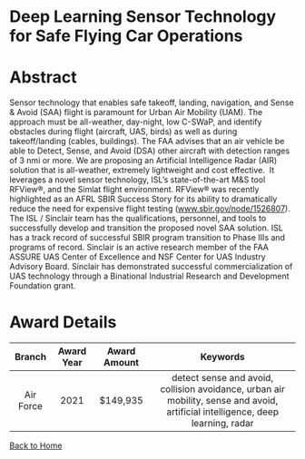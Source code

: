 
Deep Learning Sensor Technology for Safe Flying Car Operations
==============================================================

# Abstract


Sensor technology that enables safe takeoff, landing, navigation, and Sense & Avoid (SAA) flight is paramount for Urban Air Mobility (UAM). The approach must be all-weather, day-night, low C-SWaP, and identify obstacles during flight (aircraft, UAS, birds) as well as during takeoff/landing (cables, buildings). The FAA advises that an air vehicle be able to Detect, Sense, and Avoid (DSA) other aircraft with detection ranges of 3 nmi or more. We are proposing an Artificial Intelligence Radar (AIR) solution that is all-weather, extremely lightweight and cost effective.  It leverages a novel sensor technology, ISL’s state-of-the-art M&S tool RFView®, and the Simlat flight environment. RFView® was recently highlighted as an AFRL SBIR Success Story for its ability to dramatically reduce the need for expensive flight testing (www.sbir.gov/node/1526807). The ISL / Sinclair team has the qualifications, personnel, and tools to successfully develop and transition the proposed novel SAA solution. ISL has a track record of successful SBIR program transition to Phase IIIs and programs of record. Sinclair is an active research member of the FAA ASSURE UAS Center of Excellence and NSF Center for UAS Industry Advisory Board. Sinclair has demonstrated successful commercialization of UAS technology through a Binational Industrial Research and Development Foundation grant.  

# Award Details

|Branch|Award Year|Award Amount|Keywords|
| :---: | :---: | :---: | :---: |
|Air Force|2021|$149,935|detect sense and avoid, collision avoidance, urban air mobility, sense and avoid, artificial intelligence, deep learning, radar|
  
  


[Back to Home](https://github.com/chrischow/dod_sbir_awards/Reports/DJ/#1773)